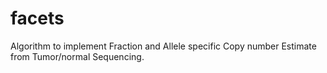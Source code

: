 # facets
Algorithm to implement Fraction and Allele specific Copy number Estimate from Tumor/normal Sequencing.
